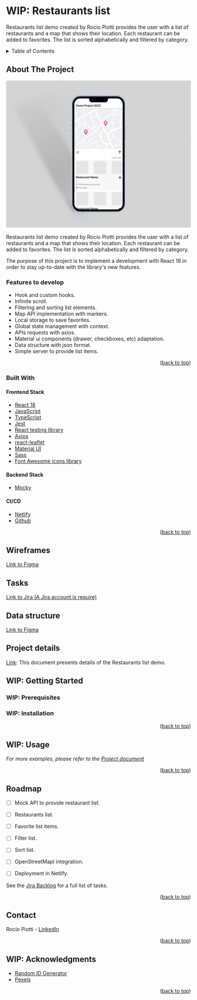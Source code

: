 # WIP: Restaurants list

Restaurants list demo created by Rocio Piotti provides the user with a list of restaurants and a map that shows their location. Each restaurant can be added to favorites. The list is sorted alphabetically and filtered by category.

<!-- TABLE OF CONTENTS -->
<details>
  <summary>Table of Contents</summary>
  <ol>
    <li>
      <a href="#about-the-project">About The Project</a>
      <ul>
        <li><a href="#built-with">Built With</a></li>
      </ul>
    </li>
    <li><a href="#wireframes">Wireframes</a></li>
    <li><a href="#tasks">Tasks</a></li>
    <li><a href="#data-structure">Data structure</a></li>
    <li><a href="#project-details">Project details</a></li>
    <li>
      <a href="#getting-started">Getting Started</a>
      <ul>
        <li><a href="#prerequisites">Prerequisites</a></li>
        <li><a href="#installation">Installation</a></li>
      </ul>
    </li>
    <li><a href="#usage">Usage</a></li>
    <li><a href="#roadmap">Roadmap</a></li>
    <li><a href="#contributing">Contributing</a></li>
    <li><a href="#contact">Contact</a></li>
    <li><a href="#acknowledgments">Acknowledgments</a></li>
  </ol>
</details>

<!-- ABOUT THE PROJECT -->
## About The Project

<p align="center">
  <img src="https://raw.githubusercontent.com/rociopiotti/restaurants-list/main/src/images/restaurant-list-screenshot.png" alt="project screenshot" height="400">
</p>


Restaurants list demo created by Rocio Piotti provides the user with a list of restaurants and a map that shows their location. Each restaurant can be added to favorites. The list is sorted alphabetically and filtered by category.

The purpose of this project is to implement a development with React 18 in order to stay up-to-date with the library's new features.

### Features to develop

- Hook and custom hooks.
- Infinite scroll.
- Filtering and sorting list elements.
- Map API implementation with markers.
- Local storage to save favorites.
- Global state management with context.
- APIs requests with axios.
- Material ui components (drawer, checkboxes, etc) adaptation.
- Data structure with json format.
- Simple server to provide list items.

<p align="right">(<a href="#top">back to top</a>)</p>

### Built With

#### Frontend Stack
* [React 18](https://reactjs.org/)
* [JavaScript](https://www.javascript.com/)
* [TypeScript](https://www.typescriptlang.org/)
* [Jest](https://jestjs.io/es-ES/)
* [React testing library](https://testing-library.com/docs/react-testing-library/intro/)
* [Axios](https://axios-http.com/docs/intro)
* [react-leaflet](https://react-leaflet.js.org/)
* [Material UI](https://mui.com/)
* [Sass](https://sass-lang.com/)
* [Font Awesome icons library](https://fontawesome.com/)

#### Backend Stack

* [Mocky](https://designer.mocky.io/)

#### CI/CD

* [Netlify](https://www.netlify.com/)
* [Github](https://github.com/)

<p align="right">(<a href="#top">back to top</a>)</p>

## Wireframes
[Link to Figma](https://www.figma.com/file/AfTsd3XD2UuLc8X9fNIZOE/Demo-Project-2022?node-id=0%3A1)

## Tasks
[Link to Jira (A Jira account is require)](https://rociodevelopment.atlassian.net/)

## Data structure
[Link to Figma](https://www.figma.com/file/9fwFjEUBIyc3QfGHJ2qxAr/Restaurant-model?node-id=0%3A1)

## Project details
[Link](https://drive.google.com/file/d/1erA3gf9eFcfQiNiuickz1NjY-5EKfDGa/view?usp=sharing):
This document presents details of the Restaurants list demo.

<!-- GETTING STARTED -->
## WIP: Getting Started

### WIP: Prerequisites

### WIP: Installation

<p align="right">(<a href="#top">back to top</a>)</p>


<!-- USAGE EXAMPLES -->
## WIP: Usage

_For more examples, please refer to the [Project document](https://drive.google.com/file/d/1zPkwykzrs9nOeaw-IbQI58gjre_4j844/view?usp=sharing)_

<p align="right">(<a href="#top">back to top</a>)</p>



<!-- ROADMAP -->
## Roadmap

- [ ] Mock API to provide restaurant list.
- [ ] Restaurants list.
- [ ] Favorite list items.
- [ ] Filter list.
- [ ] Sort  list.
- [ ] OpenStreetMapI integration.
- [ ] Deployment in Netlify.


See the [Jira Backlog](https://rociodevelopment.atlassian.net/) for a full list of tasks.

<p align="right">(<a href="#top">back to top</a>)</p>


<!-- CONTACT -->
## Contact

Rocío Piotti - [LinkedIn](https://www.linkedin.com/in/rocio-piotti/)

<!-- Project Link: [https://github.com/github_username/repo_name](https://github.com/github_username/repo_name) -->

<p align="right">(<a href="#top">back to top</a>)</p>



<!-- ACKNOWLEDGMENTS -->
## WIP: Acknowledgments
* [Random ID Generator](https://www.345tool.com/generator/random-id-generator)
* [Pexels](https://www.pexels.com/es-es/)
<p align="right">(<a href="#top">back to top</a>)</p>



<!-- MARKDOWN LINKS & IMAGES -->
<!-- https://www.markdownguide.org/basic-syntax/#reference-style-links -->
[linkedin-shield]: https://img.shields.io/badge/LinkedIn-blue?style=flat&logo=linkedin
[linkedin-url]: https://www.linkedin.com/in/rocio-piotti/
[product-screenshot]: /src/images/restaurant-list-screenshot.png
